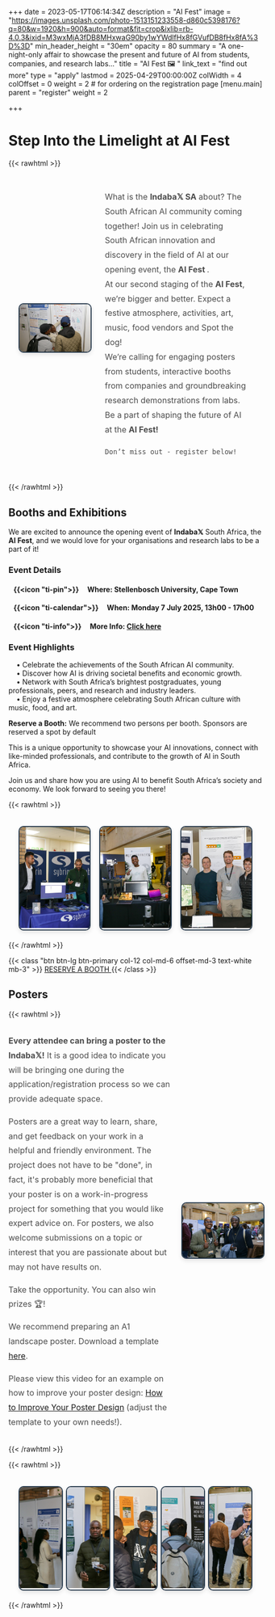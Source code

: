 +++
date = 2023-05-17T06:14:34Z
description = "AI Fest"
image = "https://images.unsplash.com/photo-1513151233558-d860c5398176?q=80&w=1920&h=900&auto=format&fit=crop&ixlib=rb-4.0.3&ixid=M3wxMjA3fDB8MHxwaG90by1wYWdlfHx8fGVufDB8fHx8fA%3D%3D"
min_header_height = "30em"
opacity = 80
summary = "A one-night-only affair to showcase the present and future of AI from students, companies, and research labs..."
title = "AI Fest 🖼️ "
link_text = "find out more"
type = "apply"
lastmod = 2025-04-29T00:00:00Z
colWidth = 4
colOffset = 0
weight = 2 # for ordering on the registration page
[menu.main]
parent = "register"
weight = 2

+++

<!-- If you would like to **register** just for the AI Fest, use the link below &darr; -->


<!-- ![AI Fest](/images/ai-fest-poster.jpg ) -->

# Step Into the Limelight at AI Fest
{{< rawhtml >}}

<div style="display: flex; align-items: center; justify-content: space-between; padding: 20px; ">
  <div style="flex: 1; padding-right: 20px;">
    <img src="/images/register/ai-fest-image2.png" style="max-width: 100%; height: auto; border: 2px solid #2c3e50; border-radius: 10px; box-shadow: 0 4px 8px rgba(0, 0, 0, 0.1);">
  </div>
  <div style="flex: 2; padding: 10px; font-family: var(--bs-font-sans-serif); font-size: 16px; line-height: 1.8; color: #4c4c4c; font-weight: 400;">
    What is the <strong>Indaba𝕏 SA</strong> about? The South African AI community coming together!  
    Join us in celebrating South African innovation and discovery in the field of AI at our opening event, the <strong> AI Fest </strong>. 
    <br/>
    At our second staging of the <strong>AI Fest</strong>, we’re bigger and better. Expect a festive atmosphere, activities, art, music, food vendors and Spot the dog!
    <br/>
    We’re calling for engaging posters from students, interactive booths from companies and groundbreaking research demonstrations from labs. Be a part of shaping the future of AI at the <strong> AI Fest! </strong>

    Don’t miss out - register below!
  </div>
</div>
{{< /rawhtml >}}

## Booths and Exhibitions

We are excited to announce the opening event of **Indaba𝕏**  South Africa, the **AI Fest**, and we would love for your organisations and research labs to be a part of it!

### Event Details

#### &nbsp;&nbsp; {{<icon "ti-pin">}} &nbsp;&nbsp;&nbsp;&nbsp;**Where:** Stellenbosch University, Cape Town

#### &nbsp;&nbsp; {{<icon "ti-calendar">}} &nbsp;&nbsp;&nbsp;&nbsp;**When:** Monday 7 July 2025, 13h00 - 17h00

#### &nbsp;&nbsp; {{<icon "ti-info">}} &nbsp;&nbsp;&nbsp;&nbsp;**More Info:** [Click here](https://www.canva.com/design/DAGivha3VnI/QRQBTJ0dmVY0GGrqjzTWDw/view?utm_content=DAGivha3VnI&utm_campaign=designshare&utm_medium=link2&utm_source=uniquelinks&utlId=he170623f26)


### Event Highlights

&nbsp;&nbsp;&nbsp;&nbsp;•⁠  ⁠Celebrate the achievements of the South African AI community.  
&nbsp;&nbsp;&nbsp;&nbsp;•⁠  ⁠Discover how AI is driving societal benefits and economic growth.  
&nbsp;&nbsp;&nbsp;&nbsp;•⁠  ⁠Network with South Africa’s brightest postgraduates, young professionals, peers, and research and industry leaders.  
&nbsp;&nbsp;&nbsp;&nbsp;•⁠  ⁠Enjoy a festive atmosphere celebrating South African culture with music, food, and art.  

**Reserve a Booth:** We recommend two persons per booth. Sponsors are reserved a spot by default

This is a unique opportunity to showcase your AI innovations, connect with like-minded professionals, and contribute to the growth of AI in South Africa.

Join us and share how you are using AI to benefit South Africa’s society and economy. We look forward to seeing you there!

{{< rawhtml >}}
<div style="display: flex; justify-content: space-between; padding: 20px; align-items: center;">
  <div style="width: 30%; overflow: hidden; border: 2px solid #2c3e50; border-radius: 10px; box-shadow: 0 4px 8px rgba(0, 0, 0, 0.1);">
    <img src="/images/register/IndabaX_2023-43.jpg" style="height: 200px; width: 100%; object-fit: cover;">
  </div>
  <div style="width: 30%; overflow: hidden; border: 2px solid #2c3e50; border-radius: 10px; box-shadow: 0 4px 8px rgba(0, 0, 0, 0.1);">
    <img src="/images/register/IndabaX_2023-62.jpg" style="height: 200px; width: 100%; object-fit: cover;">
  </div>
  <div style="width: 30%; overflow: hidden; border: 2px solid #2c3e50; border-radius: 10px; box-shadow: 0 4px 8px rgba(0, 0, 0, 0.1);">
    <img src="/images/register/IndabaX_2023-104.jpg" style="height: 200px; width: 100%; object-fit: cover;">
  </div>

</div>
{{< /rawhtml >}}

{{< class "btn btn-lg btn-primary col-12 col-md-6 offset-md-3 text-white mb-3" >}}
[RESERVE A BOOTH ](https://forms.gle/GQ3uvGEjqVDmtCN58)
{{< /class >}}

## Posters
{{< rawhtml >}}

<div style="display: flex; align-items: center; justify-content: space-between;">
  <div style="flex: 2; padding-right: 20px; font-family: var(--bs-font-sans-serif); font-size: 16px; line-height: 1.8; color: #4c4c4c; font-weight: 400;">
    <p><strong>Every attendee can bring a poster to the Indaba𝕏!</strong> It is a good idea to indicate you will be bringing one during the application/registration process so we can provide adequate space.</p>
    <p>Posters are a great way to learn, share, and get feedback on your work in a helpful and friendly environment.
    The project does not have to be "done", in fact, it's probably more beneficial that your poster is on a work-in-progress project for something that you would like expert advice on.
    For posters, we also welcome submissions on a topic or interest that you are passionate about but may not have results on.</p>
    <p>Take the opportunity. You can also win prizes 🏆!</p>
    <p>We recommend preparing an A1 landscape poster. Download a template <a href="https://osf.io/6ua4k" title="https://osf.io/6ua4k">here</a>.</p>
    <p>Please view this video for an example on how to improve your poster design: <a href="https://www.youtube.com/watch?v=1RwJbhkCA58" title="https://www.youtube.com/watch?v=1RwJbhkCA58">How to Improve Your Poster Design</a> (adjust the template to your own needs!).</p>
  </div>
  <div style="flex: 1;">
    <img src="/images/register/ai-fest-image1.png" style="max-width: 100%; height: auto; border: 2px solid #2c3e50; border-radius: 10px; box-shadow: 0 4px 8px rgba(0, 0, 0, 0.1);">
  </div>
</div>

{{< /rawhtml >}}


{{< rawhtml >}}
<div style="display: flex; justify-content: space-between; padding: 20px; align-items: center;">
  <div style="width: 18%; overflow: hidden; border: 2px solid #2c3e50; border-radius: 10px; box-shadow: 0 4px 8px rgba(0, 0, 0, 0.1);">
    <img src="/images/register/ai-fest-image-footer-1.png" style="height: 200px; width: 100%; object-fit: cover;">
  </div>
  <div style="width: 18%; overflow: hidden; border: 2px solid #2c3e50; border-radius: 10px; box-shadow: 0 4px 8px rgba(0, 0, 0, 0.1);">
    <img src="/images/register/ai-fest-image-footer-3.png" style="height: 200px; width: 100%; object-fit: cover;">
  </div>
  <div style="width: 18%; overflow: hidden; border: 2px solid #2c3e50; border-radius: 10px; box-shadow: 0 4px 8px rgba(0, 0, 0, 0.1);">
    <img src="/images/register/ai-fest-image-footer-2.png" style="height: 200px; width: 100%; object-fit: cover;">
  </div>
  <div style="width: 18%; overflow: hidden; border: 2px solid #2c3e50; border-radius: 10px; box-shadow: 0 4px 8px rgba(0, 0, 0, 0.1);">
    <img src="/images/register/ai-fest-image-footer-4.png" style="height: 200px; width: 100%; object-fit: cover;">
  </div>
  <div style="width: 18%; overflow: hidden; border: 2px solid #2c3e50; border-radius: 10px; box-shadow: 0 4px 8px rgba(0, 0, 0, 0.1);">
    <img src="/images/register/ai-fest-image-footer-5.png" style="height: 200px; width: 100%; object-fit: cover;">
  </div>
</div>
{{< /rawhtml >}}







